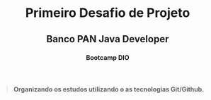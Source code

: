 # <p align="center">Primeiro Desafio de Projeto</p>
## <p align="center">Banco PAN Java Developer</p>
#### <p align="center">Bootcamp DIO</p>
<br>

> #### Organizando os estudos utilizando o as tecnologias Git/Github.


